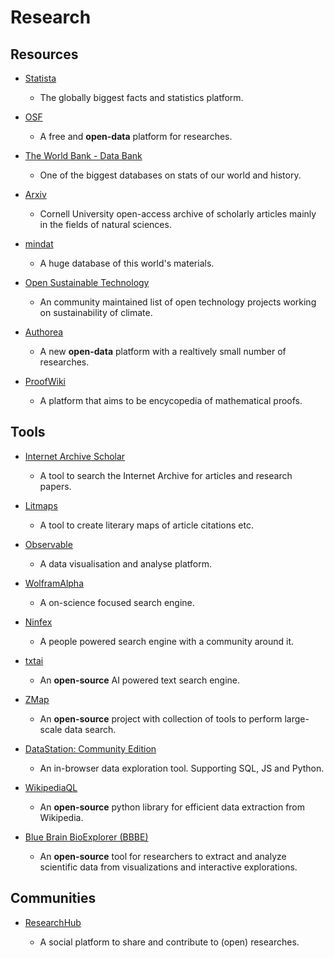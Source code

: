 # Research

## Resources

* [Statista](https://www.statista.com)
  
   * The globally biggest facts and statistics platform.

* [OSF](https://osf.io)
  
   * A free and **open-data** platform for researches.

* [The World Bank - Data Bank](https://databank.worldbank.org)
  
   * One of the biggest databases on stats of our world and history.

* [Arxiv](https://arxiv.org)
  
   * Cornell University open-access archive of scholarly articles mainly in the fields of natural sciences.

* [mindat](https://www.mindat.org)
  
   * A huge database of this world's materials.

* [Open Sustainable Technology](https://github.com/protontypes/open-sustainable-technology)
  
   * An community maintained list of open technology projects working on sustainability of climate.

* [Authorea](https://www.authorea.com)
  
   * A new **open-data** platform with a realtively small number of researches.

* [ProofWiki](https://proofwiki.org/wiki/Main_Page)
  
   * A platform that aims to be encycopedia of mathematical proofs.

## Tools

* [Internet Archive Scholar](https://scholar.archive.org)
  
   * A tool to search the Internet Archive for articles and research papers.

* [Litmaps](https://app.litmaps.co)
  
   * A tool to create literary maps of article citations etc.

* [Observable](https://observablehq.com)
  
   * A data visualisation and analyse platform.

* [WolframAlpha](https://www.wolframalpha.com)
  
   * A on-science focused search engine.

* [Ninfex](https://ninfex.com)
  
   * A people powered search engine with a community around it.

* [txtai](https://github.com/neuml/txtai)
  
   * An **open-source** AI powered text search engine.

* [ZMap](https://zmap.io)
  
   * An **open-source** project with collection of tools to perform large-scale data search.

* [DataStation: Community Edition](https://app.datastation.multiprocess.io)
  
   * An in-browser data exploration tool. Supporting SQL, JS and Python.

* [WikipediaQL](https://github.com/zverok/wikipedia_ql)
  
   * An **open-source** python library for efficient data extraction from Wikipedia.

* [Blue Brain BioExplorer (BBBE)](https://github.com/BlueBrain/BioExplorer)
  
   * An **open-source** tool for researchers to extract and analyze scientific data from visualizations and interactive explorations.

## Communities

* [ResearchHub](https://www.researchhub.com)
  
   * A social platform to share and contribute to (open) researches.
